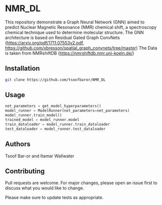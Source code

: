 # NMR_DL
This repository demonstrate a Graph Neural Network (GNN) aimed to predict Nuclear Magnetic Resonance (NMR) chemical shift,
a spectroscopy chemical technique used to determine molecular structure.
The GNN architecture is based on Residual Gated Graph ConvNets (https://arxiv.org/pdf/1711.07553v2.pdf, https://github.com/xbresson/spatial_graph_convnets/tree/master)
The Data is taken from NMRshiftDB (https://nmrshiftdb.nmr.uni-koeln.de/)

## Installation
```bash
git clone https://github.com/tsoofbaror/NMR_DL
```

## Usage
```python
net_parameters = get_model_hyperparameters()
model_runner = ModelRunner(net_parameters=net_parameters)
model_runner.train_model()
trained_model = model_runner.model
train_dataloader = model_runner.train_dataloader
test_dataloader = model_runner.test_dataloader 
```

## Authors
Tsoof Bar-or and Itamar Wallwater

## Contributing
Pull requests are welcome. For major changes, please open an issue first
to discuss what you would like to change.

Please make sure to update tests as appropriate.
